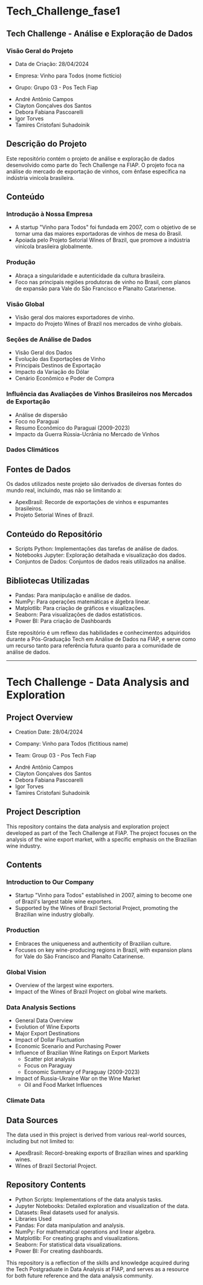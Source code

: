 # Tech_Challenge_fase1


## Tech Challenge - Análise e Exploração de Dados

### Visão Geral do Projeto
* Data de Criação: 28/04/2024

* Empresa: Vinho para Todos (nome fictício)

* Grupo: Grupo 03 - Pos Tech Fiap
- André Antônio Campos
- Clayton Gonçalves dos Santos
- Debora Fabiana Pascoarelli
- Igor Torves
- Tamires Cristofani Suhadoinik

## Descrição do Projeto
Este repositório contém o projeto de análise e exploração de dados desenvolvido como parte do Tech Challenge na FIAP. O projeto foca na análise do mercado de exportação de vinhos, com ênfase específica na indústria vinícola brasileira.

## Conteúdo
### Introdução à Nossa Empresa
* A startup "Vinho para Todos" foi fundada em 2007, com o objetivo de se tornar uma das maiores exportadoras de vinhos de mesa do Brasil.
* Apoiada pelo Projeto Setorial Wines of Brazil, que promove a indústria vinícola brasileira globalmente.

### Produção
* Abraça a singularidade e autenticidade da cultura brasileira.
* Foco nas principais regiões produtoras de vinho no Brasil, com planos de expansão para Vale do São Francisco e Planalto Catarinense.

### Visão Global
* Visão geral dos maiores exportadores de vinho.
* Impacto do Projeto Wines of Brazil nos mercados de vinho globais.

### Seções de Análise de Dados
* Visão Geral dos Dados
* Evolução das Exportações de Vinho
* Principais Destinos de Exportação
* Impacto da Variação do Dólar
* Cenário Econômico e Poder de Compra

### Influência das Avaliações de Vinhos Brasileiros nos Mercados de Exportação
* Análise de dispersão
* Foco no Paraguai
* Resumo Econômico do Paraguai (2009-2023)
* Impacto da Guerra Rússia-Ucrânia no Mercado de Vinhos

### Dados Climáticos


## Fontes de Dados
Os dados utilizados neste projeto são derivados de diversas fontes do mundo real, incluindo, mas não se limitando a:

* ApexBrasil: Recorde de exportações de vinhos e espumantes brasileiros.
* Projeto Setorial Wines of Brazil.

## Conteúdo do Repositório
* Scripts Python: Implementações das tarefas de análise de dados.
* Notebooks Jupyter: Exploração detalhada e visualização dos dados.
* Conjuntos de Dados: Conjuntos de dados reais utilizados na análise.

## Bibliotecas Utilizadas
* Pandas: Para manipulação e análise de dados.
* NumPy: Para operações matemáticas e álgebra linear.
* Matplotlib: Para criação de gráficos e visualizações.
* Seaborn: Para visualizações de dados estatísticos.
* Power BI: Para criação de Dashboards 

Este repositório é um reflexo das habilidades e conhecimentos adquiridos durante a Pós-Graduação Tech em Análise de Dados na FIAP, e serve como um recurso tanto para referência futura quanto para a comunidade de análise de dados.

_____________________________________________________________________________________________________________________________________________________________________________________________________________________________________________

# Tech Challenge - Data Analysis and Exploration
## Project Overview
* Creation Date: 28/04/2024

* Company: Vinho para Todos (fictitious name)

* Team: Group 03 - Pos Tech Fiap

- André Antônio Campos
- Clayton Gonçalves dos Santos
- Debora Fabiana Pascoarelli
- Igor Torves
- Tamires Cristofani Suhadoinik

## Project Description
This repository contains the data analysis and exploration project developed as part of the Tech Challenge at FIAP. The project focuses on the analysis of the wine export market, with a specific emphasis on the Brazilian wine industry.

## Contents
### Introduction to Our Company
* Startup "Vinho para Todos" established in 2007, aiming to become one of Brazil's largest table wine exporters.
* Supported by the Wines of Brazil Sectorial Project, promoting the Brazilian wine industry globally.

### Production
* Embraces the uniqueness and authenticity of Brazilian culture.
* Focuses on key wine-producing regions in Brazil, with expansion plans for Vale do São Francisco and Planalto Catarinense.

### Global Vision
* Overview of the largest wine exporters.
* Impact of the Wines of Brazil Project on global wine markets.

### Data Analysis Sections
* General Data Overview
* Evolution of Wine Exports
* Major Export Destinations
* Impact of Dollar Fluctuation
* Economic Scenario and Purchasing Power
* Influence of Brazilian Wine Ratings on Export Markets
   - Scatter plot analysis
   - Focus on Paraguay
   - Economic Summary of Paraguay (2009-2023)
* Impact of Russia-Ukraine War on the Wine Market
   - Oil and Food Market Influences

### Climate Data

## Data Sources
The data used in this project is derived from various real-world sources, including but not limited to:

* ApexBrasil: Record-breaking exports of Brazilian wines and sparkling wines.
* Wines of Brazil Sectorial Project.

## Repository Contents
* Python Scripts: Implementations of the data analysis tasks.
* Jupyter Notebooks: Detailed exploration and visualization of the data.
* Datasets: Real datasets used for analysis.
* Libraries Used
* Pandas: For data manipulation and analysis.
* NumPy: For mathematical operations and linear algebra.
* Matplotlib: For creating graphs and visualizations.
* Seaborn: For statistical data visualizations.
* Power BI: For creating dashboards.


This repository is a reflection of the skills and knowledge acquired during the Tech Postgraduate in Data Analysis at FIAP, and serves as a resource for both future reference and the data analysis community.

